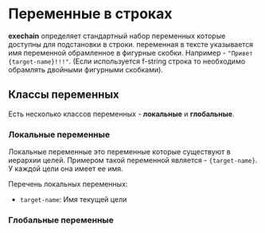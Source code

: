 # Переменные в строках

**exechain** определяет стандартный набор переменных которые доступны для подстановки в строки. переменная в тексте указывается имя переменной обрамленное в фигурные скобки. Например - `"Привет {target-name}!!!"`. (Если используется f-string строка то необходимо обрамлять двойными фигурными скобками).

## Классы переменных

Есть несколько классов переменных - **локальные** и **глобальные**. 

### Локальные переменные

Локальные переменные это переменные которые существуют в иерархии целей. Примером такой переменной является - `{target-name}`. У каждой цели она имеет ее имя.

Перечень локальных переменных:
- `target-name`: Имя текущей цели

### Глобальные переменные

